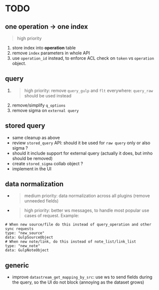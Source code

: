 # TODO

## one operation -> one index

> high priority

1. store index into **operation** table
2. remove `index` parameters in whole API
3. use `operation_id` instead, to enforce ACL check on `token` vs `operation` object.

## query

1. > high priority: remove `query_gulp` and `flt` everywhere: `query_raw` should be used instead
2. remove/simplify `q_options`
3. remove sigma on `external query`

## stored query

- same cleanup as above
- review `stored_query` API: should it be used for `raw query` only or also sigma ?
- should it include support for external query (actually it does, but imho should be removed)
- create `stored_sigma` collab object ?
- implement in the UI

## data normalization

- > medium priority: data normalization across all plugins (remove unneeded fields)
- > high priority: better ws messages, to handle most popular use cases of request.
Example:
```
# When new source/file do this instead of query_operation and other sync requests 
type: "new_source"
data: GulpSourceObject
# When new note/link, do this instead of note_list/link_list
type: "new_note"
data: GulpNoteObject
```

## generic

- improve `datastream_get_mapping_by_src`: use ws to send fields during the query, so the UI do not block (annoying as the dataset grows)

